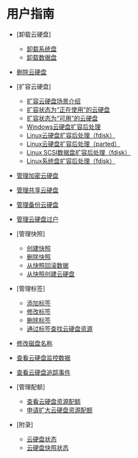 # 用户指南

-   [卸载云硬盘]
    -   [卸载系统盘](卸载系统盘.md)
    -   [卸载数据盘](卸载数据盘.md)

-   [删除云硬盘](删除云硬盘.md)
-   [扩容云硬盘]
    -   [扩容云硬盘场景介绍](扩容云硬盘场景介绍.md)
    -   [扩容状态为“正在使用”的云硬盘](扩容状态为-正在使用-的云硬盘.md)
    -   [扩容状态为“可用”的云硬盘](扩容状态为-可用-的云硬盘.md)
    -   [Windows云硬盘扩容后处理](Windows云硬盘扩容后处理.md)
    -   [Linux云硬盘扩容后处理（fdisk）](Linux云硬盘扩容后处理（fdisk）.md)
    -   [Linux云硬盘扩容后处理（parted）](Linux云硬盘扩容后处理（parted）.md)
    -   [Linux SCSI数据盘扩容后处理（fdisk）](Linux-SCSI数据盘扩容后处理（fdisk）.md)
    -   [Linux系统盘扩容后处理（fdisk）](Linux系统盘扩容后处理（fdisk）.md)

-   [管理加密云硬盘](管理加密云硬盘.md)
-   [管理共享云硬盘](管理共享云硬盘.md)
-   [管理备份云硬盘](管理备份云硬盘.md)
-   [管理云硬盘过户](管理云硬盘过户.md)
-   [管理快照]
    -   [创建快照](创建快照.md)
    -   [删除快照](删除快照.md)
    -   [从快照回滚数据](从快照回滚数据.md)
    -   [从快照创建云硬盘](从快照创建云硬盘.md)

-   [管理标签]
    -   [添加标签](添加标签.md)
    -   [修改标签](修改标签.md)
    -   [删除标签](删除标签.md)
    -   [通过标签查找云硬盘资源](通过标签查找云硬盘资源.md)

-   [修改磁盘名称](修改磁盘名称.md)
-   [查看云硬盘监控数据](查看云硬盘监控数据.md)
-   [查看云硬盘追踪事件](查看云硬盘追踪事件.md)
-   [管理配额]
    -   [查看云硬盘资源配额](查看云硬盘资源配额.md)
    -   [申请扩大云硬盘资源配额](申请扩大云硬盘资源配额.md)

-   [附录]
    -   [云硬盘状态](云硬盘状态.md)
    -   [云硬盘快照状态](云硬盘快照状态.md)


